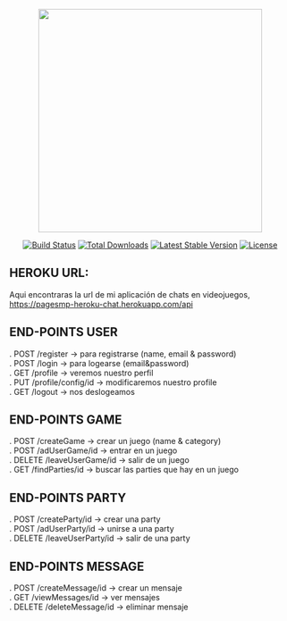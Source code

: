 <p align="center"><a href="https://laravel.com" target="_blank"><img src="https://raw.githubusercontent.com/laravel/art/master/logo-lockup/5%20SVG/2%20CMYK/1%20Full%20Color/laravel-logolockup-cmyk-red.svg" width="400"></a></p>

<p align="center">
<a href="https://travis-ci.org/laravel/framework"><img src="https://travis-ci.org/laravel/framework.svg" alt="Build Status"></a>
<a href="https://packagist.org/packages/laravel/framework"><img src="https://img.shields.io/packagist/dt/laravel/framework" alt="Total Downloads"></a>
<a href="https://packagist.org/packages/laravel/framework"><img src="https://img.shields.io/packagist/v/laravel/framework" alt="Latest Stable Version"></a>
<a href="https://packagist.org/packages/laravel/framework"><img src="https://img.shields.io/packagist/l/laravel/framework" alt="License"></a>
</p>

## HEROKU URL: 
Aqui encontraras la url de mi aplicación de chats en videojuegos,
https://pagesmp-heroku-chat.herokuapp.com/api


## END-POINTS USER
 
. POST /register -> para registrarse (name, email & password)<br>
. POST /login -> para logearse (email&password)<br>
. GET /profile -> veremos nuestro perfil<br>
. PUT /profile/config/id -> modificaremos nuestro profile<br>
. GET /logout -> nos deslogeamos<br>

## END-POINTS GAME

. POST /createGame -> crear un juego (name & category)<br>
. POST /adUserGame/id -> entrar en un juego<br>
. DELETE /leaveUserGame/id -> salir de un juego<br>
. GET /findParties/id -> buscar las parties que hay en un juego<br>

## END-POINTS PARTY

. POST /createParty/id -> crear una party<br>
. POST /adUserParty/id -> unirse a una party<br>
. DELETE /leaveUserParty/id -> salir de una party<br>

## END-POINTS MESSAGE

. POST /createMessage/id -> crear un mensaje<br>
. GET /viewMessages/id -> ver mensajes<br>
. DELETE /deleteMessage/id -> eliminar mensaje<br>






